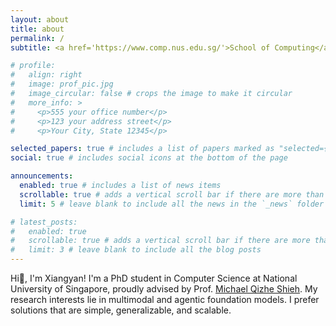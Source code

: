 ```yaml
---
layout: about
title: about
permalink: /
subtitle: <a href='https://www.comp.nus.edu.sg/'>School of Computing</a>,  <a href='https://nus.edu.sg/'>National University of Singapore</a>

# profile:
#   align: right
#   image: prof_pic.jpg
#   image_circular: false # crops the image to make it circular
#   more_info: >
#     <p>555 your office number</p>
#     <p>123 your address street</p>
#     <p>Your City, State 12345</p>

selected_papers: true # includes a list of papers marked as "selected={true}"
social: true # includes social icons at the bottom of the page

announcements:
  enabled: true # includes a list of news items
  scrollable: true # adds a vertical scroll bar if there are more than 3 news items
  limit: 5 # leave blank to include all the news in the `_news` folder

# latest_posts:
#   enabled: true
#   scrollable: true # adds a vertical scroll bar if there are more than 3 new posts items
#   limit: 3 # leave blank to include all the blog posts
---
```


Hi👋, I'm Xiangyan! I'm a PhD student in Computer Science at National University of Singapore, proudly advised by Prof. [Michael Qizhe Shieh](https://michaelshieh.com/). My research interests lie in multimodal and agentic foundation models. I prefer solutions that are simple, generalizable, and scalable.